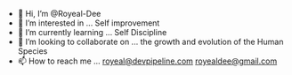 - 👋 Hi, I’m @Royeal-Dee
- 👀 I’m interested in ... Self improvement 
- 🌱 I’m currently learning ... Self Discipline 
- 💞️ I’m looking to collaborate on ... the growth and evolution of the Human Species
- 📫 How to reach me ... royeal@devpipeline.com royealdee@gmail.com

<!---
Royeal-Dee/Royeal-Dee is a ✨ special ✨ repository because its `README.md` (this file) appears on your GitHub profile.
You can click the Preview link to take a look at your changes.
--->
